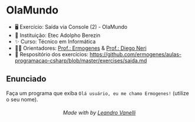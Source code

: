 # OlaMundo

* 🖥️ Exercício: Saída via Console (2) - OlaMundo  
* 🏫 Instituição: Etec Adolpho Berezin
* ✨ Curso: Técnico em Informática
* 👨‍🏫 Orientadores: <a href="https://github.com/ermogenes">Prof.: Ermogenes</a> & <a href="https://github.com/diegoneri">Prof.: Diego Neri</a>
* 📖 Respositório dos exercícios: https://github.com/ermogenes/aulas-programacao-csharp/blob/master/exercises/saida.md

## Enunciado

Faça um programa que exiba `Olá usuário, eu me chamo Ermogenes!` (utilize o seu nome).

<h6 align="center">Made with by <a href="https://github.com/LeoVanelli">Leandro Vanelli</a></h6>
